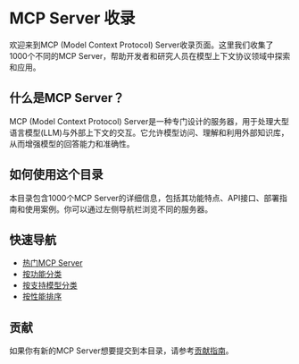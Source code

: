 # MCP Server 收录

欢迎来到MCP (Model Context Protocol) Server收录页面。这里我们收集了1000个不同的MCP Server，帮助开发者和研究人员在模型上下文协议领域中探索和应用。

## 什么是MCP Server？

MCP (Model Context Protocol) Server是一种专门设计的服务器，用于处理大型语言模型(LLM)与外部上下文的交互。它允许模型访问、理解和利用外部知识库，从而增强模型的回答能力和准确性。

## 如何使用这个目录

本目录包含1000个MCP Server的详细信息，包括其功能特点、API接口、部署指南和使用案例。你可以通过左侧导航栏浏览不同的服务器。

## 快速导航

- [热门MCP Server](popular.md)
- [按功能分类](categories.md)
- [按支持模型分类](models.md)
- [按性能排序](performance.md)

## 贡献

如果你有新的MCP Server想要提交到本目录，请参考[贡献指南](contribution.md)。
